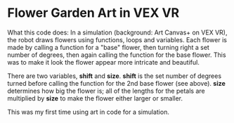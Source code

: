 # Flower Garden Art in VEX VR

What this code does: In a simulation (background: Art Canvas+ on VEX VR), the robot draws flowers using functions, loops and variables. Each flower is made by calling a function for a "base" flower, then turning right a set number of degrees, then again calling the function for the base flower. This was to make it look the flower appear more intricate and beautiful.

There are two variables, **shift** and **size**. **shift** is the set number of degrees turned before calling the function for the 2nd base flower (see above). **size** determines how big the flower is; all of the lengths for the petals are multiplied by **size** to make the flower either larger or smaller.

This was my first time using art in code for a simulation.
